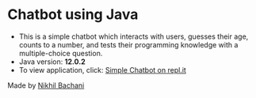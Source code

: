 # Chatbot using Java
- This is a simple chatbot which interacts with users, guesses their age, counts to a number, and tests their programming knowledge with a multiple-choice question.
- Java version: **12.0.2**
- To view application, click: [Simple Chatbot on repl.it](https://repl.it/@nikhilbachani/java-chatbot)

Made by [Nikhil Bachani](https://www.linkedin.com/in/nikhilbachani/)
